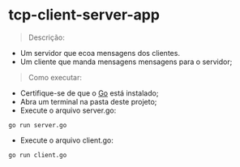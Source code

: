 # tcp-client-server-app
>Descrição:
- Um servidor que ecoa mensagens dos clientes.
- Um cliente que manda mensagens mensagens para o servidor;

> Como executar:
- Certifique-se de que o [Go](Go) está instalado;
- Abra um terminal na pasta deste projeto;
- Execute o arquivo server.go:
```
go run server.go
```
- Execute o arquivo client.go:
```
go run client.go
```
